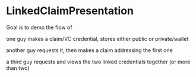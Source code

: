 # LinkedClaimPresentation

Goal is to demo the flow of

  one guy makes a claim/VC credential, stores either public or private/wallet

  another guy requests it, then makes a claim addressing the first one

  a third guy requests and views the two linked credentials together
   (or more than two)
